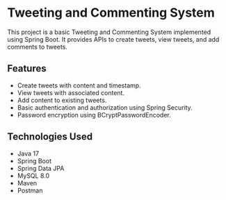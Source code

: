 # Tweeting and Commenting System

This project is a basic Tweeting and Commenting System implemented using Spring Boot. It provides APIs to create tweets, view tweets, and add comments to tweets.

## Features
- Create tweets with content and timestamp.
- View tweets with associated content.
- Add content to existing tweets.
- Basic authentication and authorization using Spring Security.
- Password encryption using BCryptPasswordEncoder.

## Technologies Used

- Java 17
- Spring Boot
- Spring Data JPA
- MySQL 8.0
- Maven
- Postman
